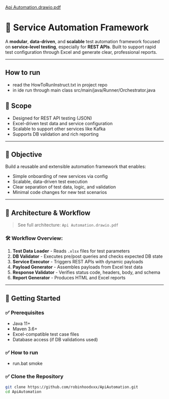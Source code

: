 [Api Automation.drawio.pdf](https://github.com/user-attachments/files/19525053/Api.Automation.drawio.pdf)
# 🧪 Service Automation Framework

A **modular**, **data-driven**, and **scalable** test automation framework focused on **service-level testing**, especially for **REST APIs**. Built to support rapid test configuration through Excel and generate clear, professional reports.

---
## How to run 

- read the HowToRunInstruct.txt in project repo
- in ide run through main class src/main/java/Runner/Orchestrator.java


## 📌 Scope

- Designed for REST API testing (JSON)
- Excel-driven test data and service configuration
- Scalable to support other services like Kafka
- Supports DB validation and rich reporting

---

## 🎯 Objective

Build a reusable and extensible automation framework that enables:

- Simple onboarding of new services via config
- Scalable, data-driven test execution
- Clear separation of test data, logic, and validation
- Minimal code changes for new test scenarios

---

## 🧩 Architecture & Workflow

> See full architecture: `Api Automation.drawio.pdf`

### 🛠️ Workflow Overview:
1. **Test Data Loader** - Reads `.xlsx` files for test parameters
2. **DB Validator** - Executes pre/post queries and checks expected DB state
3. **Service Executor** - Triggers REST APIs with dynamic payloads
4. **Payload Generator** - Assembles payloads from Excel test data
5. **Response Validator** - Verifies status code, headers, body, and schema
6. **Report Generator** - Produces HTML and Excel reports

---

## 🚀 Getting Started

### ✅ Prerequisites
- Java 11+
- Maven 3.6+
- Excel-compatible test case files
- Database access (if DB validations used)

### ✅ How to run
- run.bat smoke


### ✅ Clone the Repository
```bash
git clone https://github.com/robinhoodxxx/ApiAutomation.git
cd ApiAutomation



